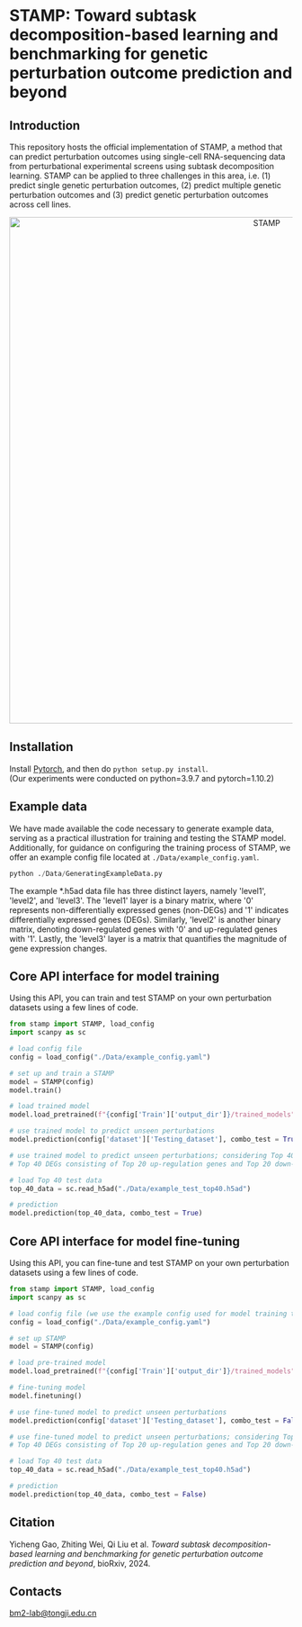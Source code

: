 # STAMP: Toward subtask decomposition-based learning and benchmarking for genetic perturbation outcome prediction and beyond
## Introduction 
This repository hosts the official implementation of STAMP, a method that can predict perturbation outcomes using single-cell RNA-sequencing data from perturbational experimental screens using subtask decomposition learning. STAMP can be applied to three challenges in this area, i.e. (1) predict single genetic perturbation outcomes, (2) predict multiple genetic perturbation outcomes and (3) predict genetic perturbation outcomes across cell lines.
<p align="center"><img src="https://github.com/bm2-lab/STAMP/blob/main/img/Fig1.png" alt="STAMP" width="900px" /></p>  

## Installation
Install [Pytorch](https://pytorch.org/), and then do `python setup.py install`.  
(Our experiments were conducted on python=3.9.7 and pytorch=1.10.2)

## Example data
We have made available the code necessary to generate example data, serving as a practical illustration for training and testing the STAMP model. Additionally, for guidance on configuring the training process of STAMP, we offer an example config file located at `./Data/example_config.yaml`.
```python
python ./Data/GeneratingExampleData.py
```
The example *.h5ad data file has three distinct layers, namely 'level1', 'level2', and 'level3'. The 'level1' layer is a binary matrix, where '0' represents non-differentially expressed genes (non-DEGs) and '1' indicates differentially expressed genes (DEGs). Similarly, 'level2' is another binary matrix, denoting down-regulated genes with '0' and up-regulated genes with '1'. Lastly, the 'level3' layer is a matrix that quantifies the magnitude of gene expression changes.
## Core API interface for model training
Using this API, you can train and test STAMP on your own perturbation datasets using a few lines of code. 
```python
from stamp import STAMP, load_config
import scanpy as sc

# load config file
config = load_config("./Data/example_config.yaml")

# set up and train a STAMP
model = STAMP(config)
model.train()

# load trained model
model.load_pretrained(f"{config['Train']['output_dir']}/trained_models")

# use trained model to predict unseen perturbations
model.prediction(config['dataset']['Testing_dataset'], combo_test = True)

# use trained model to predict unseen perturbations; considering Top 40 DEGs
# Top 40 DEGs consisting of Top 20 up-regulation genes and Top 20 down-regulation genes

# load Top 40 test data
top_40_data = sc.read_h5ad("./Data/example_test_top40.h5ad")

# prediction
model.prediction(top_40_data, combo_test = True)
```
## Core API interface for model fine-tuning
Using this API, you can fine-tune and test STAMP on your own perturbation datasets using a few lines of code.
```python
from stamp import STAMP, load_config
import scanpy as sc

# load config file (we use the example config used for model training to illustrate this)
config = load_config("./Data/example_config.yaml")

# set up STAMP
model = STAMP(config)

# load pre-trained model
model.load_pretrained(f"{config['Train']['output_dir']}/trained_models")

# fine-tuning model
model.finetuning()

# use fine-tuned model to predict unseen perturbations
model.prediction(config['dataset']['Testing_dataset'], combo_test = False)

# use fine-tuned model to predict unseen perturbations; considering Top 40 DEGs
# Top 40 DEGs consisting of Top 20 up-regulation genes and Top 20 down-regulation genes

# load Top 40 test data
top_40_data = sc.read_h5ad("./Data/example_test_top40.h5ad")

# prediction
model.prediction(top_40_data, combo_test = False)
```
## Citation
Yicheng Gao, Zhiting Wei, Qi Liu et al. *Toward subtask decomposition-based learning and benchmarking for genetic perturbation outcome prediction and beyond*, bioRxiv, 2024.
## Contacts
bm2-lab@tongji.edu.cn
